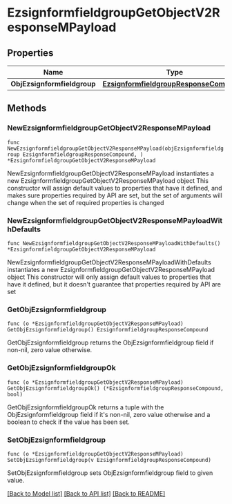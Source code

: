 # EzsignformfieldgroupGetObjectV2ResponseMPayload

## Properties

Name | Type | Description | Notes
------------ | ------------- | ------------- | -------------
**ObjEzsignformfieldgroup** | [**EzsignformfieldgroupResponseCompound**](EzsignformfieldgroupResponseCompound.md) |  | 

## Methods

### NewEzsignformfieldgroupGetObjectV2ResponseMPayload

`func NewEzsignformfieldgroupGetObjectV2ResponseMPayload(objEzsignformfieldgroup EzsignformfieldgroupResponseCompound, ) *EzsignformfieldgroupGetObjectV2ResponseMPayload`

NewEzsignformfieldgroupGetObjectV2ResponseMPayload instantiates a new EzsignformfieldgroupGetObjectV2ResponseMPayload object
This constructor will assign default values to properties that have it defined,
and makes sure properties required by API are set, but the set of arguments
will change when the set of required properties is changed

### NewEzsignformfieldgroupGetObjectV2ResponseMPayloadWithDefaults

`func NewEzsignformfieldgroupGetObjectV2ResponseMPayloadWithDefaults() *EzsignformfieldgroupGetObjectV2ResponseMPayload`

NewEzsignformfieldgroupGetObjectV2ResponseMPayloadWithDefaults instantiates a new EzsignformfieldgroupGetObjectV2ResponseMPayload object
This constructor will only assign default values to properties that have it defined,
but it doesn't guarantee that properties required by API are set

### GetObjEzsignformfieldgroup

`func (o *EzsignformfieldgroupGetObjectV2ResponseMPayload) GetObjEzsignformfieldgroup() EzsignformfieldgroupResponseCompound`

GetObjEzsignformfieldgroup returns the ObjEzsignformfieldgroup field if non-nil, zero value otherwise.

### GetObjEzsignformfieldgroupOk

`func (o *EzsignformfieldgroupGetObjectV2ResponseMPayload) GetObjEzsignformfieldgroupOk() (*EzsignformfieldgroupResponseCompound, bool)`

GetObjEzsignformfieldgroupOk returns a tuple with the ObjEzsignformfieldgroup field if it's non-nil, zero value otherwise
and a boolean to check if the value has been set.

### SetObjEzsignformfieldgroup

`func (o *EzsignformfieldgroupGetObjectV2ResponseMPayload) SetObjEzsignformfieldgroup(v EzsignformfieldgroupResponseCompound)`

SetObjEzsignformfieldgroup sets ObjEzsignformfieldgroup field to given value.



[[Back to Model list]](../README.md#documentation-for-models) [[Back to API list]](../README.md#documentation-for-api-endpoints) [[Back to README]](../README.md)


